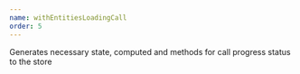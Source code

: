 ```yaml
---
name: withEntitiesLoadingCall
order: 5
---
```



Generates necessary state, computed and methods for call progress status to the store
